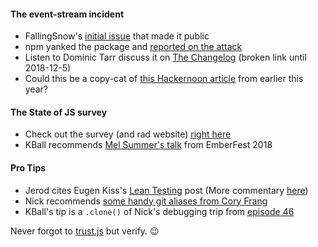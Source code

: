 #### The event-stream incident

- FallingSnow's [initial issue](https://github.com/dominictarr/event-stream/issues/116) that made it public
- npm yanked the package and [reported on the attack](https://blog.npmjs.org/post/180565383195/details-about-the-event-stream-incident)
- Listen to Dominic Tarr discuss it on [The Changelog](https://changelog.com/podcast/326) (broken link until 2018-12-5)
- Could this be a copy-cat of [this Hackernoon article](https://hackernoon.com/im-harvesting-credit-card-numbers-and-passwords-from-your-site-here-s-how-9a8cb347c5b5) from earlier this year?

#### The State of JS survey

- Check out the survey (and rad website) [right here](https://2018.stateofjs.com/)
- KBall recommends [Mel Summer's talk](https://youtu.be/xP-kog04lng?t=514) from EmberFest 2018

#### Pro Tips

- Jerod cites Eugen Kiss's [Lean Testing](https://blog.usejournal.com/lean-testing-or-why-unit-tests-are-worse-than-you-think-b6500139a009) post (More commentary [here](https://changelog.com/news/lean-testing-or-why-unit-tests-are-worse-than-you-think-Wo71))
- Nick recommends [some handy git aliases from Cory Frang](https://gist.github.com/gnarf/5406589)
- KBall's tip is a `.clone()` of Nick's debugging trip from [episode 46](https://changelog.com/jsparty/46)

Never forgot to [trust.js](https://www.npmjs.com/package/trust.js) but verify. 😉